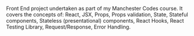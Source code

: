 Front End project undertaken as part of my Manchester Codes course. It covers the concepts of: React, JSX, Props, Props validation, State, Stateful components, Stateless (presentational) components, React Hooks, React Testing Library, Request/Response, Error Handling.
